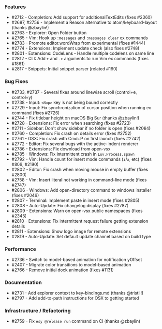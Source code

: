### Features

- #2712 - Completion: Add support for additionalTextEdits (fixes #2360)
- #2687, #2756 - Implement a Reason alternative to atom/keyboard-layout (thanks @zbaylin!)
- #2763 - Explorer: Open Folder button
- #2765 - Vim: Hook up `:messages` and `:messages clear` ex commands
- #2783 - Promote editor.wordWrap from experimental (fixes #1444)
- #2774 - Extensions: Implement update check (also fixes #2748)
- #2801 - Extensions: CodeLens - Handle multiple codelens on same line
- #2812 - CLI: Add `+` and `-c` arguments to run Vim ex commands (fixes #1861)
- #2817 - Snippets: Initial snippet parser (related #160)

### Bug Fixes

- #2733, #2737 - Several fixes around linewise scroll (control+e, control+y)
- #2738 - Input: `<Nop>` key is not being bound correctly
- #2729 - Input: Fix synchronization of cursor position when running ex command (fixes #2726)
- #2744 - Fix titlebar height on macOS Big Sur (thanks @zbaylin!)
- #2728 - Extensions: Fix error when searching (fixes #2723)
- #2711 - Sidebar: Don't show sidebar if no folder is open (fixes #2084)
- #2760 - Completion: Fix crash on details error (fixes #2752)
- #2761 - OSX: Fix crash with Cmd+P on first launch (fixes #2742)
- #2772 - Editor: Fix several bugs with the active-indent renderer
- #2786 - Extensions: Fix download from open-vsx
- #2785 - Windows: Fix intermittent crash in `Luv.Process.spawn`
- #2792 - Vim: Handle count for insert mode commands (`i`/`a`, etc) (fixes #809, #2190)
- #2802 - Editor: Fix crash when moving mouse in empty buffer (fixes #2800)
- #2758 - Vim: Insert literal not working in command-line mode (fixes #2747)
- #2806 - Windows: Add open-directory command to windows installer (fixes #2046)
- #2807 - Terminal: Implement paste in insert mode (fixes #2805)
- #2808 - Auto-Update: Fix changelog display (fixes #2787)
- #2809 - Extensions: Warn on open-vsx public namespaces (fixes #2345)
- #2810 - Extensions: Fix intermittent request failure getting extension details
- #2811 - Extensions: Show logo image for remote extensions
- #2819 - Auto-Update: Set default update channel based on build type

### Performance

- #2736 - Switch to model-based animation for notification yOffset
- #2407 - Migrate color transitions to model-based animation
- #2766 - Remove initial dock animation (fixes #1131)

### Documentation

- #2731 - Add explorer context to key-bindings.md (thanks @tristil!)
- #2797 - Add add-to-path instructions for OSX to getting started

### Infrastructure / Refactoring

- #2759 - Fix `esy @release run` command on CI (thanks @zbaylin)



